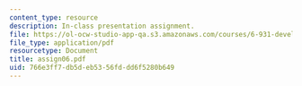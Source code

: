 ```yaml
---
content_type: resource
description: In-class presentation assignment.
file: https://ol-ocw-studio-app-qa.s3.amazonaws.com/courses/6-931-development-of-inventions-and-creative-ideas-spring-2008/766e3ff7db5deb5356fddd6f5280b649_assign06.pdf
file_type: application/pdf
resourcetype: Document
title: assign06.pdf
uid: 766e3ff7-db5d-eb53-56fd-dd6f5280b649
---
```

